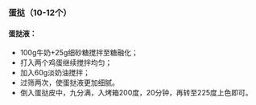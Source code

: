 ### 蛋挞（10-12个）

#### 蛋挞液：
* 100g牛奶+25g细砂糖搅拌至糖融化；
* 打入两个鸡蛋继续搅拌均匀；
* 加入60g淡奶油搅拌；
* 过筛两次，使蛋挞液更加细腻。
* 倒入蛋挞皮中，九分满，入烤箱200度，20分钟，再转至225度上色即可。
